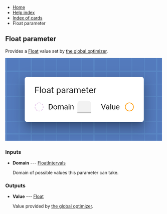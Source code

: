 <ul class="breadcrumb">
    <li><a href="">Home</a></li>
    <li><a href="help">Help index</a></li>
    <li><a href="cards/">Index of cards</a></li>
    <li>Float parameter</li>
</ul>

## Float parameter

Provides a [Float](types/Float) value set by [the global optimizer](work_screen#fine-tune-parameters-automatically).

!["Float parameter" card](assets/img/cards/parameterFloat.png)


### Inputs


* **Domain** --- [FloatIntervals](types/FloatIntervals)

  Domain of possible values this parameter can take.





### Outputs


* **Value** --- [Float](types/Float)

  Value provided by [the global optimizer](work_screen#fine-tune-parameters-automatically).




